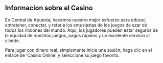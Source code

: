 ## Informacion sobre el Casino

En Central de Apuesta, hacemos nuestro mejor esfuerzo para educar, entretener, conectar, y retar a los entusiastas de los juegos de azar de todos los rincones del mundo. Aquí, los jugadores pueden estar seguros de la equidad de nuestros juegos, pagos rápidos y un excelente servicio al cliente.

Para jugar con dinero real, simplemente inicie una sesión, haga clic en el enlace de 'Casino Online' y seleccione su juego favorito.


